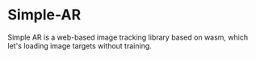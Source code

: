 # Simple-AR
Simple AR is a web-based image tracking library based on wasm, which let's loading image targets without training. 
